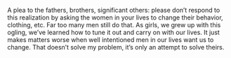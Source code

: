  A plea to the fathers, brothers, significant others: please don’t respond to this realization by asking the women in your lives to change their behavior, clothing, etc. Far too many men still do that. As girls, we grew up with this ogling, we’ve learned how to tune it out and carry on with our lives. It just makes matters worse when well intentioned men in our lives want us to change. That doesn’t solve my problem, it’s only an attempt to solve theirs. 